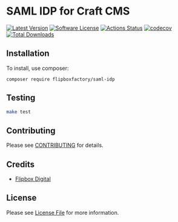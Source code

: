 # SAML IDP for Craft CMS
[![Latest Version](https://img.shields.io/github/release/flipboxfactory/saml-idp.svg?style=flat-square)](https://github.com/flipboxfactory/saml-idp/releases)
[![Software License](https://img.shields.io/badge/license-Proprietary-brightgreen.svg?style=flat-square)](/LICENSE.md)
[![Actions Status](https://github.com/flipboxfactory/saml-idp/workflows/test/badge.svg)](https://github.com/flipboxfactory/saml-idp/actions)
[![codecov](https://codecov.io/gh/flipboxfactory/saml-idp/branch/master/graph/badge.svg?token=IF9CNPKNWM)](https://codecov.io/gh/flipboxfactory/saml-idp)
[![Total Downloads](https://img.shields.io/packagist/dt/flipboxfactory/saml-idp.svg?style=flat-square)](https://packagist.org/packages/flipboxfactory/saml-idp)

## Installation

To install, use composer:

```
composer require flipboxfactory/saml-idp
```

## Testing

```bash
make test
```

## Contributing

Please see [CONTRIBUTING](https://github.com/flipboxfactory/saml-idp/blob/master/CONTRIBUTING.md) for details.


## Credits

- [Flipbox Digital](https://github.com/flipbox)

## License

Please see [License File](https://github.com/flipboxfactory/saml-idp/blob/master/LICENSE) for more information.
